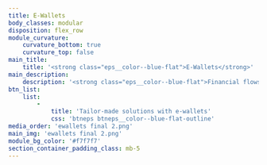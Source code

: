 ```yaml
---
title: E-Wallets
body_classes: modular
disposition: flex_row
module_curvature:
    curvature_bottom: true
    curvature_top: false
main_title:
    title: '<strong class="eps__color--blue-flat">E-Wallets</strong>'
main_description:
    description: '<strong class="eps__color--blue-flat">Financial flows</strong> become simple and instantaneous. Whether for a FinTech project, the launch of a neobank, or the secure distribution of funds to your customers, creating e-wallets is the solution. Our tailor-made payment programs include e-wallets and prepaid cards for an unlimited real-time experience.'
btn_list:
    list:
        -
            title: 'Tailor-made solutions with e-wallets'
            css: 'btneps btneps__color--blue-flat-outline'
media_order: 'ewallets final 2.png'
main_img: 'ewallets final 2.png'
module_bg_color: '#f7f7f7'
section_container_padding_class: mb-5
---
```


